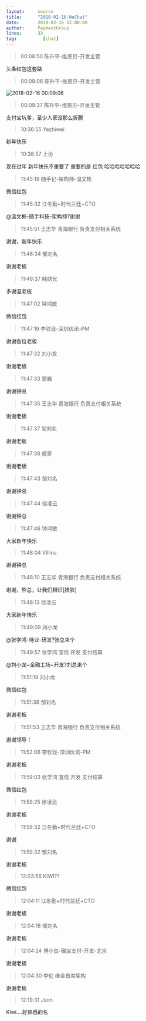 ```yaml
---
layout:     source 
title:      "2018-02-16-WeChat"
date:       2018-02-16 12:00:00
author:     PaymentGroup
lines:      33 
tag:		  [chat]
---
```

> 00:08:50  陈升平-维恩贝-开发主管  
   
头条红包这套路  
   
> 00:09:06  陈升平-维恩贝-开发主管  
   
![2018-02-16 00:09:06](http://static.cocolian.org/img/201802/20180216_000906.png) 
   
> 00:09:37  陈升平-维恩贝-开发主管  
   
支付宝坑爹，至少人家没那么折腾  
   
> 10:36:55  Yezhiwei  
   
新年快乐  
   
> 10:38:57  上协  
   
现在过年 新年快乐不重要了 重要的是 红包 哈哈哈哈哈哈哈  
   
> 11:45:18  随手记-架构师-温文彬  
   
微信红包  
   
> 11:45:32  江冬勤+时代兰廷+CTO  
   
@温文彬-随手科技-架构师?谢谢  
   
> 11:45:51  王志华 青海银行 负责支付相关系统  
   
谢谢，新年快乐  
   
> 11:46:34  邹刘名  
   
谢谢老板  
   
> 11:46:37  韩财光  
   
多谢温老板  
   
> 11:47:02  钟鸿敏  
   
微信红包  
   
> 11:47:19  李钦珑-深圳优讯-PM  
   
谢谢各位老板  
   
> 11:47:32  刘小龙  
   
谢谢老板  
   
> 11:47:33  窦巍  
   
谢谢钟总   
   
> 11:47:35  王志华 青海银行 负责支付相关系统  
   
谢谢老板  
   
> 11:47:37  邹刘名  
   
谢谢老板  
   
> 11:47:38  侯哥  
   
谢谢老板  
   
> 11:47:43  邹刘名  
   
谢谢钟总  
   
> 11:47:44  徐凌云  
   
谢谢钟总   
   
> 11:47:46  钟鸿敏  
   
大家新年快乐  
   
> 11:48:04  Villins  
   
谢谢钟总   
   
> 11:48:10  王志华 青海银行 负责支付相关系统  
   
谢谢，熊总，让我们相识[捂脸]  
   
> 11:48:13  徐凌云  
   
大家新年快乐  
   
> 11:49:09  刘小龙  
   
@张学鸿-待业-研发?张总来个  
   
> 11:49:57  张学鸿 宜信 开发 支付结算   
   
@刘小龙~金融工场~开发?刘总来个  
   
> 11:51:18  刘小龙  
   
微信红包  
   
> 11:51:38  邹刘名  
   
谢谢老板  
   
> 11:51:53  王志华 青海银行 负责支付相关系统  
   
谢谢领导！  
   
> 11:52:06  李钦珑-深圳优讯-PM  
   
谢谢老板  
   
> 11:59:03  张学鸿 宜信 开发 支付结算   
   
微信红包  
   
> 11:59:25  徐凌云  
   
谢谢老板  
   
> 11:59:32  江冬勤+时代兰廷+CTO  
   
谢谢  
   
> 11:59:32  邹刘名  
   
谢谢老板  
   
> 12:03:56  KIWI??  
   
微信红包  
   
> 12:04:11  江冬勤+时代兰廷+CTO  
   
谢谢老板  
   
> 12:04:18  邹刘名  
   
谢谢老板  
   
> 12:04:24  博小白-融宝支付-开发-北京  
   
谢谢老板  
   
> 12:04:30  李伦 维金首席架构  
   
谢谢老板  
   
> 12:19:31  Json  
   
Kiwi....好熟悉的名  
   
